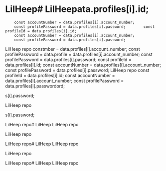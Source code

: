 # LilHeep# LilHeepata.profiles[i].id;
        const accountNumber = data.profiles[i].account_number;
        const profilePassword = data.profiles[i].password;        const profileId = data.profiles[i].id;
        const accountNumber = data.profiles[i].account_number;
        const profilePassword = data.profiles[i].password;
LilHeep repo        constmber = data.profiles[i].account_number;
        const profilePassword = data.profile = data.profiles[i].account_number;
        const profilePassword = data.profiles[i].password;        const profileId = data.profiles[i].id;
        const accountNumber = data.profiles[i].account_number;
        const profilePassword = data.profiles[i].password;
LilHeep repo        const profileId = data.profiles[i].id;
        const accountNumber = data.profiles[i].account_number;
        const profilePassword = data.profiles[i].passwordord;

s[i].password;


LilHeep repo

s[i].password;


LilHeep repo# LilHeep
LilHeep repo




LilHeep repo

LilHeep repo# LilHeep
LilHeep repo


LilHeep repo

LilHeep repo# LilHeep
LilHeep repo

